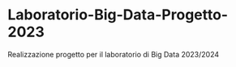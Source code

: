 # Laboratorio-Big-Data-Progetto-2023
Realizzazione progetto per il laboratorio di Big Data 2023/2024
